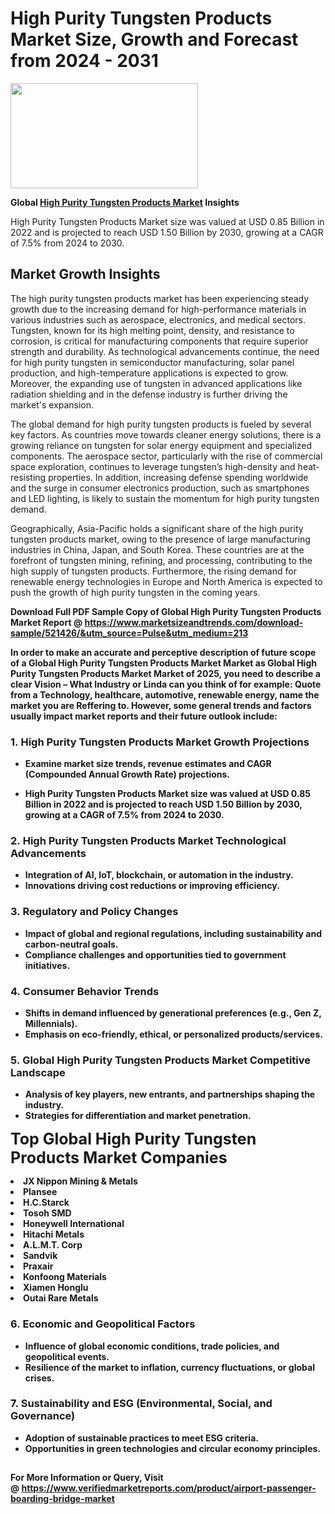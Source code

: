 <H1>High Purity Tungsten Products Market Size, Growth and Forecast from 2024 - 2031</H1><img class="aligncenter size-medium wp-image-584254" src="https://thirdeyenews.in/wp-content/uploads/2024/09/Global-Market-Research-300x168.jpeg" alt="" width="300" height="168" /><p><strong>Global&nbsp;<a href="https://www.marketsizeandtrends.com/download-sample/521426/&amp;utm_source=Pulse&amp;utm_medium=213">High Purity Tungsten Products Market</a> Insights</strong></p><p>High Purity Tungsten Products Market size was valued at USD 0.85 Billion in 2022 and is projected to reach USD 1.50 Billion by 2030, growing at a CAGR of 7.5% from 2024 to 2030.</p><p><h2>Market Growth Insights</h2> <p>The high purity tungsten products market has been experiencing steady growth due to the increasing demand for high-performance materials in various industries such as aerospace, electronics, and medical sectors. Tungsten, known for its high melting point, density, and resistance to corrosion, is critical for manufacturing components that require superior strength and durability. As technological advancements continue, the need for high purity tungsten in semiconductor manufacturing, solar panel production, and high-temperature applications is expected to grow. Moreover, the expanding use of tungsten in advanced applications like radiation shielding and in the defense industry is further driving the market's expansion.</p> <p><strong></strong></p> <p>The global demand for high purity tungsten products is fueled by several key factors. As countries move towards cleaner energy solutions, there is a growing reliance on tungsten for solar energy equipment and specialized components. The aerospace sector, particularly with the rise of commercial space exploration, continues to leverage tungsten’s high-density and heat-resisting properties. In addition, increasing defense spending worldwide and the surge in consumer electronics production, such as smartphones and LED lighting, is likely to sustain the momentum for high purity tungsten demand.</p> <p>Geographically, Asia-Pacific holds a significant share of the high purity tungsten products market, owing to the presence of large manufacturing industries in China, Japan, and South Korea. These countries are at the forefront of tungsten mining, refining, and processing, contributing to the high supply of tungsten products. Furthermore, the rising demand for renewable energy technologies in Europe and North America is expected to push the growth of high purity tungsten in the coming years.</p> <p><strong></p><p><span class=""><strong>Download Full PDF Sample Copy of Global High Purity Tungsten Products Market Report</strong> @ <a href="https://www.marketsizeandtrends.com/download-sample/521426/&amp;utm_source=Pulse&amp;utm_medium=213" target="_blank">https://www.marketsizeandtrends.com/download-sample/521426/&amp;utm_source=Pulse&amp;utm_medium=213</a></span></p><p>In order to make an accurate and perceptive description of future scope of a Global&nbsp;High Purity Tungsten Products Market Market as Global&nbsp;High Purity Tungsten Products Market Market of 2025, you need to describe a clear Vision &ndash; What Industry or Linda can you think of for example: Quote from a Technology, healthcare, automotive, renewable energy, name the market you are Reffering to. However, some general trends and factors usually impact market reports and their future outlook include:</p><h3>1.&nbsp;<strong>High Purity Tungsten Products Market Growth Projections</strong></h3><ul><li>Examine market size trends, revenue estimates and CAGR (Compounded Annual Growth Rate) projections.</li><li><p>High Purity Tungsten Products Market size was valued at USD 0.85 Billion in 2022 and is projected to reach USD 1.50 Billion by 2030, growing at a CAGR of 7.5% from 2024 to 2030.</p></li></ul><h3>2.&nbsp;<strong>High Purity Tungsten Products Market Technological Advancements</strong></h3><ul><li>Integration of AI, IoT, blockchain, or automation in the industry.</li><li>Innovations driving cost reductions or improving efficiency.</li></ul><h3>3.&nbsp;<strong>Regulatory and Policy Changes</strong></h3><ul><li>Impact of global and regional regulations, including sustainability and carbon-neutral goals.</li><li>Compliance challenges and opportunities tied to government initiatives.</li></ul><h3>4.&nbsp;<strong>Consumer Behavior Trends</strong></h3><ul><li>Shifts in demand influenced by generational preferences (e.g., Gen Z, Millennials).</li><li>Emphasis on eco-friendly, ethical, or personalized products/services.</li></ul><h3>5.&nbsp;<strong>Global High Purity Tungsten Products Market Competitive Landscape</strong></h3><ul><li>Analysis of key players, new entrants, and partnerships shaping the industry.</li><li>Strategies for differentiation and market penetration.</li></ul><p data-pm-slice="1 1 []"><span style="color: inherit; font-family: inherit; font-size: 25px;">Top Global High Purity Tungsten Products Market Companies</span></p><div class="" data-test-id=""><p><li>JX Nippon Mining & Metals</li><li> Plansee</li><li> H.C.Starck</li><li> Tosoh SMD</li><li> Honeywell International</li><li> Hitachi Metals</li><li> A.L.M.T. Corp</li><li> Sandvik</li><li> Praxair</li><li> Konfoong Materials</li><li> Xiamen Honglu</li><li> Outai Rare Metals</li></p></div><h3>6.&nbsp;<strong>Economic and Geopolitical Factors</strong></h3><ul><li>Influence of global economic conditions, trade policies, and geopolitical events.</li><li>Resilience of the market to inflation, currency fluctuations, or global crises.</li></ul><h3>7.&nbsp;<strong>Sustainability and ESG (Environmental, Social, and Governance)</strong></h3><ul><li>Adoption of sustainable practices to meet ESG criteria.</li><li>Opportunities in green technologies and circular economy principles.</li></ul><h2><strong style="font-size: 14px;">For More Information or Query, Visit @&nbsp;</strong><a style="background-color: #ffffff; font-size: 14px;" href="https://www.marketsizeandtrends.com/report/high-purity-tungsten-products-market/" target="_blank">https://www.verifiedmarketreports.com/product/airport-passenger-boarding-bridge-market</a></h2>
